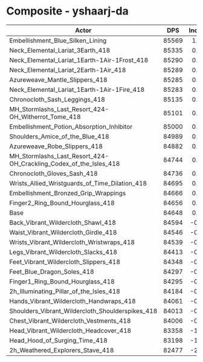 # Composite - yshaarj-da
| Actor | DPS | Increase |
|---|:---:|:---:|
|Embellishment_Blue_Silken_Lining|85569|1.09%|
|Neck_Elemental_Lariat_3Earth_418|85335|0.81%|
|Neck_Elemental_Lariat_1Earth-1Air-1Frost_418|85290|0.76%|
|Neck_Elemental_Lariat_2Earth-1Air_418|85289|0.76%|
|Azureweave_Mantle_Slippers_418|85285|0.75%|
|Neck_Elemental_Lariat_1Earth-1Air-1Fire_418|85283|0.75%|
|Chronocloth_Sash_Leggings_418|85135|0.57%|
|MH_Stormlashs_Last_Resort_424-OH_Witherrot_Tome_418|85101|0.53%|
|Embellishment_Potion_Absorption_Inhibitor|85000|0.42%|
|Shoulders_Amice_of_the_Blue_418|84989|0.40%|
|Azureweave_Robe_Slippers_418|84882|0.28%|
|MH_Stormlashs_Last_Resort_424-OH_Crackling_Codex_of_the_Isles_418|84744|0.11%|
|Chronocloth_Gloves_Sash_418|84736|0.10%|
|Wrists_Allied_Wristguards_of_Time_Dilation_418|84695|0.06%|
|Embellishment_Bronzed_Grip_Wrappings|84666|0.02%|
|Finger2_Ring_Bound_Hourglass_418|84656|0.01%|
|Base|84648|0.00%|
|Back_Vibrant_Wildercloth_Shawl_418|84594|-0.06%|
|Waist_Vibrant_Wildercloth_Girdle_418|84546|-0.12%|
|Wrists_Vibrant_Wildercloth_Wristwraps_418|84539|-0.13%|
|Legs_Vibrant_Wildercloth_Slacks_418|84413|-0.28%|
|Feet_Vibrant_Wildercloth_Slippers_418|84348|-0.35%|
|Feet_Blue_Dragon_Soles_418|84297|-0.42%|
|Finger1_Ring_Bound_Hourglass_418|84295|-0.42%|
|2h_Illuminating_Pillar_of_the_Isles_418|84184|-0.55%|
|Hands_Vibrant_Wildercloth_Handwraps_418|84061|-0.69%|
|Shoulders_Vibrant_Wildercloth_Shoulderspikes_418|84013|-0.75%|
|Chest_Vibrant_Wildercloth_Vestments_418|84006|-0.76%|
|Head_Vibrant_Wildercloth_Headcover_418|83358|-1.52%|
|Head_Hood_of_Surging_Time_418|83198|-1.71%|
|2h_Weathered_Explorers_Stave_418|82477|-2.57%|
